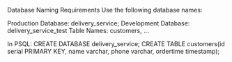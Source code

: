 
Database Naming Requirements
Use the following database names:

Production Database: delivery_service;
Development Database: delivery_service_test
Table Names: customers, ...

In PSQL:
CREATE DATABASE delivery_service;
CREATE TABLE customers(id serial PRIMARY KEY, name varchar, phone varchar, ordertime timestamp);
